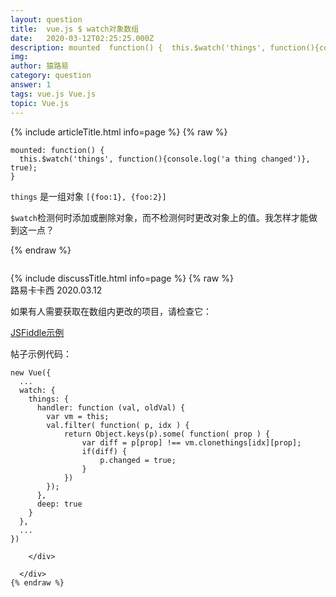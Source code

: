 ```yaml
---
layout: question
title:  vue.js $ watch对象数组
date:   2020-03-12T02:25:25.000Z
description: mounted  function() {  this.$watch('things', function(){console.log('a thing...
img: 
author: 猿路易
category: question
answer: 1
tags: vue.js Vue.js
topic: Vue.js
---
```

<div class="article-root">
  <div class="article">
    {% include articleTitle.html info=page %}
    {% raw %}
    <div class="article-content"><pre><code>mounted: function() {<font></font>
  this.$watch('things', function(){console.log('a thing changed')}, true);<font></font>
}<font></font>
</code></pre>

<p><code>things</code><font style="vertical-align: inherit;"><font style="vertical-align: inherit;"> 是一组对象 </font></font><code>[{foo:1}, {foo:2}]</code></p>

<p><code>$watch</code><font style="vertical-align: inherit;"><font style="vertical-align: inherit;">检测何时添加或删除对象，而不检测何时更改对象上的值。</font><font style="vertical-align: inherit;">我怎样才能做到这一点？</font></font></p></div>
    {% endraw %}
  </div>
  <p style="height: 0;width:0;overflow: hidden;"> 第880篇《vue.js $ watch对象数组》来自Winter(https://github.com/aiyld/aiyld.github.io)的站点</p>
  <div class="discuss-wrapper">
    {% include discussTitle.html info=page %}
    {% raw %}
    <div class="discuss-item">
        <div class="discuss-parent">
          <div class="discuss-meta">
            <span class="discuss-user">路易卡卡西</span>
            <span class="discuss-time">2020.03.12</span>
          </div>
          <div class="discuss-comment"><p><font style="vertical-align: inherit;"><font style="vertical-align: inherit;">如果有人需要获取在数组内更改的项目，请检查它：</font></font></p>

<p><a href="https://jsfiddle.net/jonatan2m/h7sm7wbr/" rel="noreferrer"><font style="vertical-align: inherit;"><font style="vertical-align: inherit;">JSFiddle示例</font></font></a></p>

<p><font style="vertical-align: inherit;"><font style="vertical-align: inherit;">帖子示例代码：</font></font></p>

<pre><code>new Vue({<font></font>
  ...<font></font>
  watch: {<font></font>
    things: {<font></font>
      handler: function (val, oldVal) {<font></font>
        var vm = this;<font></font>
        val.filter( function( p, idx ) {<font></font>
            return Object.keys(p).some( function( prop ) {<font></font>
                var diff = p[prop] !== vm.clonethings[idx][prop];<font></font>
                if(diff) {<font></font>
                    p.changed = true;                        <font></font>
                }<font></font>
            })<font></font>
        });<font></font>
      },<font></font>
      deep: true<font></font>
    }<font></font>
  },<font></font>
  ...<font></font>
})<font></font>
</code></pre></div>
        </div>
        
      </div>
    {% endraw %}
  </div>
<div>
